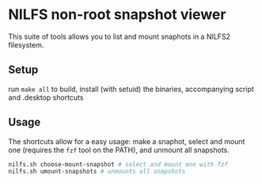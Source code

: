 # NILFS non-root snapshot viewer

This suite of tools allows you to list and mount snaphots in a NILFS2 filesystem.

## Setup

run `make all` to build, install (with setuid) the binaries, accompanying script and .desktop shortcuts

## Usage

The shortcuts allow for a easy usage: make a snaphot, select and mount one (requires the `fzf` tool on the PATH), and unmount all snapshots.

```bash
nilfs.sh choose-mount-snapshot # select and mount one with fzf
nilfs.sh umount-snapshots # unmounts all snapshots
```
